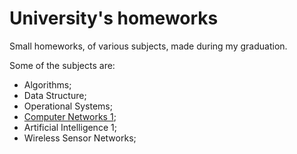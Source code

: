# University's homeworks

Small homeworks, of various subjects, made during my graduation.

Some of the subjects are:

* Algorithms;
* Data Structure;
* Operational Systems;
* [Computer Networks 1](https://github.com/danielsanfr/universitys-homeworks/tree/master/computer-networks);
* Artificial Intelligence 1;
* Wireless Sensor Networks;
